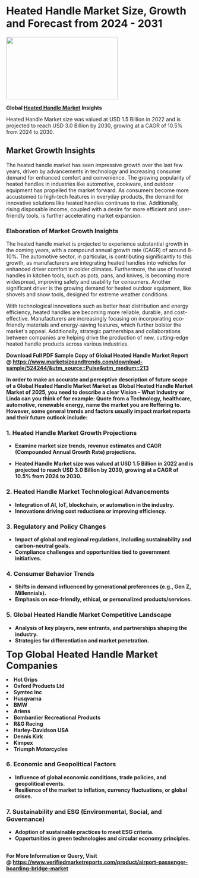 <H1>Heated Handle Market Size, Growth and Forecast from 2024 - 2031</H1><img class="aligncenter size-medium wp-image-584254" src="https://thirdeyenews.in/wp-content/uploads/2024/09/Global-Market-Research-300x168.jpeg" alt="" width="300" height="168" /><p><strong>Global&nbsp;<a href="https://www.marketsizeandtrends.com/download-sample/524244/&amp;utm_source=Pulse&amp;utm_medium=213">Heated Handle Market</a> Insights</strong></p><p>Heated Handle Market size was valued at USD 1.5 Billion in 2022 and is projected to reach USD 3.0 Billion by 2030, growing at a CAGR of 10.5% from 2024 to 2030.</p><p><!DOCTYPE html> <html lang="en"> <head> <meta charset="UTF-8"> <meta name="viewport" content="width=device-width, initial-scale=1.0"> <title>Heated Handle Market Growth Insights</title> </head> <body> <h2>Market Growth Insights</h2> <p>The heated handle market has seen impressive growth over the last few years, driven by advancements in technology and increasing consumer demand for enhanced comfort and convenience. The growing popularity of heated handles in industries like automotive, cookware, and outdoor equipment has propelled the market forward. As consumers become more accustomed to high-tech features in everyday products, the demand for innovative solutions like heated handles continues to rise. Additionally, rising disposable income, coupled with a desire for more efficient and user-friendly tools, is further accelerating market expansion.</p> <p><strong></strong></p> <h3>Elaboration of Market Growth Insights</h3> <p>The heated handle market is projected to experience substantial growth in the coming years, with a compound annual growth rate (CAGR) of around 8-10%. The automotive sector, in particular, is contributing significantly to this growth, as manufacturers are integrating heated handles into vehicles for enhanced driver comfort in colder climates. Furthermore, the use of heated handles in kitchen tools, such as pots, pans, and knives, is becoming more widespread, improving safety and usability for consumers. Another significant driver is the growing demand for heated outdoor equipment, like shovels and snow tools, designed for extreme weather conditions.</p> <p>With technological innovations such as better heat distribution and energy efficiency, heated handles are becoming more reliable, durable, and cost-effective. Manufacturers are increasingly focusing on incorporating eco-friendly materials and energy-saving features, which further bolster the market's appeal. Additionally, strategic partnerships and collaborations between companies are helping drive the production of new, cutting-edge heated handle products across various industries.</p> <p><strong></p><p><span class=""><strong>Download Full PDF Sample Copy of Global Heated Handle Market Report</strong> @ <a href="https://www.marketsizeandtrends.com/download-sample/524244/&amp;utm_source=Pulse&amp;utm_medium=213" target="_blank">https://www.marketsizeandtrends.com/download-sample/524244/&amp;utm_source=Pulse&amp;utm_medium=213</a></span></p><p>In order to make an accurate and perceptive description of future scope of a Global&nbsp;Heated Handle Market Market as Global&nbsp;Heated Handle Market Market of 2025, you need to describe a clear Vision &ndash; What Industry or Linda can you think of for example: Quote from a Technology, healthcare, automotive, renewable energy, name the market you are Reffering to. However, some general trends and factors usually impact market reports and their future outlook include:</p><h3>1.&nbsp;<strong>Heated Handle Market Growth Projections</strong></h3><ul><li>Examine market size trends, revenue estimates and CAGR (Compounded Annual Growth Rate) projections.</li><li><p>Heated Handle Market size was valued at USD 1.5 Billion in 2022 and is projected to reach USD 3.0 Billion by 2030, growing at a CAGR of 10.5% from 2024 to 2030.</p></li></ul><h3>2.&nbsp;<strong>Heated Handle Market Technological Advancements</strong></h3><ul><li>Integration of AI, IoT, blockchain, or automation in the industry.</li><li>Innovations driving cost reductions or improving efficiency.</li></ul><h3>3.&nbsp;<strong>Regulatory and Policy Changes</strong></h3><ul><li>Impact of global and regional regulations, including sustainability and carbon-neutral goals.</li><li>Compliance challenges and opportunities tied to government initiatives.</li></ul><h3>4.&nbsp;<strong>Consumer Behavior Trends</strong></h3><ul><li>Shifts in demand influenced by generational preferences (e.g., Gen Z, Millennials).</li><li>Emphasis on eco-friendly, ethical, or personalized products/services.</li></ul><h3>5.&nbsp;<strong>Global Heated Handle Market Competitive Landscape</strong></h3><ul><li>Analysis of key players, new entrants, and partnerships shaping the industry.</li><li>Strategies for differentiation and market penetration.</li></ul><p data-pm-slice="1 1 []"><span style="color: inherit; font-family: inherit; font-size: 25px;">Top Global Heated Handle Market Companies</span></p><div class="" data-test-id=""><p><li>Hot Grips</li><li> Oxford Products Ltd</li><li> Symtec Inc</li><li> Husqvarna</li><li> BMW</li><li> Ariens</li><li> Bombardier Recreational Products</li><li> R&G Racing</li><li> Harley-Davidson USA</li><li> Dennis Kirk</li><li> Kimpex</li><li> Triumph Motorcycles</li></p></div><h3>6.&nbsp;<strong>Economic and Geopolitical Factors</strong></h3><ul><li>Influence of global economic conditions, trade policies, and geopolitical events.</li><li>Resilience of the market to inflation, currency fluctuations, or global crises.</li></ul><h3>7.&nbsp;<strong>Sustainability and ESG (Environmental, Social, and Governance)</strong></h3><ul><li>Adoption of sustainable practices to meet ESG criteria.</li><li>Opportunities in green technologies and circular economy principles.</li></ul><h2><strong style="font-size: 14px;">For More Information or Query, Visit @&nbsp;</strong><a style="background-color: #ffffff; font-size: 14px;" href="https://www.marketsizeandtrends.com/report/heated-handle-market/" target="_blank">https://www.verifiedmarketreports.com/product/airport-passenger-boarding-bridge-market</a></h2>
